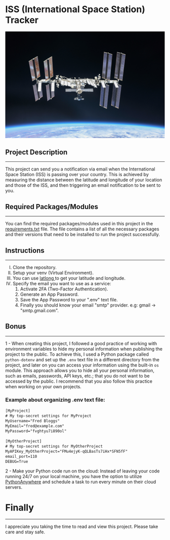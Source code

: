 # ISS (International Space Station) Tracker

<img src="iss_image.jpg"  alt="ISS Image"/>

## Project Description

<hr>
This project can send you a notification via email when the International Space Station (ISS) is passing over your country. 
This is achieved by measuring the distance between the latitude and longitude of your location and those of the ISS, 
and then triggering an email notification to be sent to you.

## Required Packages/Modules

<hr>

You can find the required packages/modules used in this project in the [requirements.txt](./requirements.txt) file.
The file contains a list of all the necessary packages and their versions that need to be installed to run the project
successfully.

## Instructions

<hr>

<ol type="I">
<li>Clone the repository.</li>
<li>Setup your venv (Virtual Environment).</li>
<li>You can use <a href="https://latlong.net">latlong </a> to get your latitude and longitude.</li>
<li>Specify the email you want to use as a service:
    <ol type="1">
        <li>Activate 2FA (Two-Factor Authentication).</li>
        <li>Generate an App Password.</li>
        <li>Save the App Password to your ".env" text file.</li>
        <li>Finally you should know your email "smtp" provider. e.g: gmail -> "smtp.gmail.com".</li>
    </ol>
</li>
</ol>

## Bonus

<hr>

1 - When creating this project, I followed a good practice of working with environment variables to hide my personal
information when publishing the project to the public.
To achieve this, I used a Python package called ```python-dotenv``` and set up the ```.env``` text file in a different
directory from the project,
and later on you can access your information using the built-in ```os``` module.
This approach allows you to hide all your personal information, such as emails, passwords, API keys, etc.; that you do
not want to be accessed by the public.
I recommend that you also follow this practice when working on your own projects.

### Example about organizing .env text file:

```
[MyProject]
# My top-secret settings for MyProject
MyUsername="Fred Bloggs"
MyEmail="fred@example.com"
MyPassword="fvghtyu7i890ol"
 
[MyOtherProject]
# My top-secret settings for MyOtherProject
MyAPIKey_MyOtherProject="FMu4ejyK-qQLBasTs7iHx*SFN5fF"
email_port=110
DEBUG=True
```

2 - Make your Python code run on the cloud:
Instead of leaving your code running 24/7 on your local machine, 
you have the option to utilize [PythonAnywhere](https://www.pythonanywhere.com/) 
and schedule a task to run every minute on their cloud servers.


# Finally
<hr>

I appreciate you taking the time to read and view this project. Please take care and stay safe.



